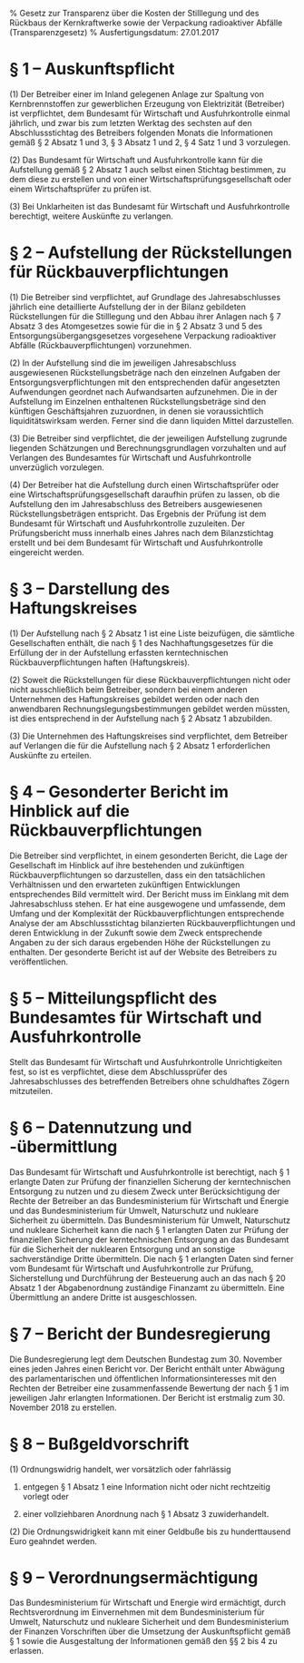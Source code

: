 % Gesetz zur Transparenz über die Kosten der Stilllegung und des Rückbaus der Kernkraftwerke sowie der Verpackung radioaktiver Abfälle  (Transparenzgesetz)
% Ausfertigungsdatum: 27.01.2017
 
# § 1 – Auskunftspflicht

(1) Der Betreiber einer im Inland gelegenen Anlage zur Spaltung von Kernbrennstoffen zur gewerblichen Erzeugung von Elektrizität (Betreiber) ist verpflichtet, dem Bundesamt für Wirtschaft und Ausfuhrkontrolle einmal jährlich, und zwar bis zum letzten Werktag des sechsten auf den Abschlussstichtag des Betreibers folgenden Monats die Informationen gemäß § 2 Absatz 1 und 3, § 3 Absatz 1 und 2, § 4 Satz 1 und 3 vorzulegen.

(2) Das Bundesamt für Wirtschaft und Ausfuhrkontrolle kann für die Aufstellung gemäß § 2 Absatz 1 auch selbst einen Stichtag bestimmen, zu dem diese zu erstellen und von einer Wirtschaftsprüfungsgesellschaft oder einem Wirtschaftsprüfer zu prüfen ist.

(3) Bei Unklarheiten ist das Bundesamt für Wirtschaft und Ausfuhrkontrolle berechtigt, weitere Auskünfte zu verlangen.

# § 2 – Aufstellung der Rückstellungen für Rückbauverpflichtungen

(1) Die Betreiber sind verpflichtet, auf Grundlage des Jahresabschlusses jährlich eine detaillierte Aufstellung der in der Bilanz gebildeten Rückstellungen für die Stilllegung und den Abbau ihrer Anlagen nach § 7 Absatz 3 des Atomgesetzes sowie für die in § 2 Absatz 3 und 5 des Entsorgungsübergangsgesetzes vorgesehene Verpackung radioaktiver Abfälle (Rückbauverpflichtungen) vorzunehmen.

(2) In der Aufstellung sind die im jeweiligen Jahresabschluss ausgewiesenen Rückstellungsbeträge nach den einzelnen Aufgaben der Entsorgungsverpflichtungen mit den entsprechenden dafür angesetzten Aufwendungen geordnet nach Aufwandsarten aufzunehmen. Die in der Aufstellung im Einzelnen enthaltenen Rückstellungsbeträge sind den künftigen Geschäftsjahren zuzuordnen, in denen sie voraussichtlich liquiditätswirksam werden. Ferner sind die dann liquiden Mittel darzustellen.

(3) Die Betreiber sind verpflichtet, die der jeweiligen Aufstellung zugrunde liegenden Schätzungen und Berechnungsgrundlagen vorzuhalten und auf Verlangen des Bundesamtes für Wirtschaft und Ausfuhrkontrolle unverzüglich vorzulegen.

(4) Der Betreiber hat die Aufstellung durch einen Wirtschaftsprüfer oder eine Wirtschaftsprüfungsgesellschaft daraufhin prüfen zu lassen, ob die Aufstellung den im Jahresabschluss des Betreibers ausgewiesenen Rückstellungsbeträgen entspricht. Das Ergebnis der Prüfung ist dem Bundesamt für Wirtschaft und Ausfuhrkontrolle zuzuleiten. Der Prüfungsbericht muss innerhalb eines Jahres nach dem Bilanzstichtag erstellt und bei dem Bundesamt für Wirtschaft und Ausfuhrkontrolle eingereicht werden.

# § 3 – Darstellung des Haftungskreises

(1) Der Aufstellung nach § 2 Absatz 1 ist eine Liste beizufügen, die sämtliche Gesellschaften enthält, die nach § 1 des Nachhaftungsgesetzes für die Erfüllung der in der Aufstellung erfassten kerntechnischen Rückbauverpflichtungen haften (Haftungskreis).

(2) Soweit die Rückstellungen für diese Rückbauverpflichtungen nicht oder nicht ausschließlich beim Betreiber, sondern bei einem anderen Unternehmen des Haftungskreises gebildet werden oder nach den anwendbaren Rechnungslegungsbestimmungen gebildet werden müssten, ist dies entsprechend in der Aufstellung nach § 2 Absatz 1 abzubilden.

(3) Die Unternehmen des Haftungskreises sind verpflichtet, dem Betreiber auf Verlangen die für die Aufstellung nach § 2 Absatz 1 erforderlichen Auskünfte zu erteilen.

# § 4 – Gesonderter Bericht im Hinblick auf die Rückbauverpflichtungen

Die Betreiber sind verpflichtet, in einem gesonderten Bericht, die Lage der Gesellschaft im Hinblick auf ihre bestehenden und zukünftigen Rückbauverpflichtungen so darzustellen, dass ein den tatsächlichen Verhältnissen und den erwarteten zukünftigen Entwicklungen entsprechendes Bild vermittelt wird. Der Bericht muss im Einklang mit dem Jahresabschluss stehen. Er hat eine ausgewogene und umfassende, dem Umfang und der Komplexität der Rückbauverpflichtungen entsprechende Analyse der am Abschlussstichtag bilanzierten Rückbauverpflichtungen und deren Entwicklung in der Zukunft sowie dem Zweck entsprechende Angaben zu der sich daraus ergebenden Höhe der Rückstellungen zu enthalten. Der gesonderte Bericht ist auf der Website des Betreibers zu veröffentlichen.

# § 5 – Mitteilungspflicht des Bundesamtes für Wirtschaft und Ausfuhrkontrolle

Stellt das Bundesamt für Wirtschaft und Ausfuhrkontrolle Unrichtigkeiten fest, so ist es verpflichtet, diese dem Abschlussprüfer des Jahresabschlusses des betreffenden Betreibers ohne schuldhaftes Zögern mitzuteilen.

# § 6 – Datennutzung und -übermittlung

Das Bundesamt für Wirtschaft und Ausfuhrkontrolle ist berechtigt, nach § 1 erlangte Daten zur Prüfung der finanziellen Sicherung der kerntechnischen Entsorgung zu nutzen und zu diesem Zweck unter Berücksichtigung der Rechte der Betreiber an das Bundesministerium für Wirtschaft und Energie und das Bundesministerium für Umwelt, Naturschutz und nukleare Sicherheit zu übermitteln. Das Bundesministerium für Umwelt, Naturschutz und nukleare Sicherheit kann die nach § 1 erlangten Daten zur Prüfung der finanziellen Sicherung der kerntechnischen Entsorgung an das Bundesamt für die Sicherheit der nuklearen Entsorgung und an sonstige sachverständige Dritte übermitteln. Die nach § 1 erlangten Daten sind ferner vom Bundesamt für Wirtschaft und Ausfuhrkontrolle zur Prüfung, Sicherstellung und Durchführung der Besteuerung auch an das nach § 20 Absatz 1 der Abgabenordnung zuständige Finanzamt zu übermitteln. Eine Übermittlung an andere Dritte ist ausgeschlossen.

# § 7 – Bericht der Bundesregierung

Die Bundesregierung legt dem Deutschen Bundestag zum 30. November eines jeden Jahres einen Bericht vor. Der Bericht enthält unter Abwägung des parlamentarischen und öffentlichen Informationsinteresses mit den Rechten der Betreiber eine zusammenfassende Bewertung der nach § 1 im jeweiligen Jahr erlangten Informationen. Der Bericht ist erstmalig zum 30. November 2018 zu erstellen.

# § 8 – Bußgeldvorschrift

(1) Ordnungswidrig handelt, wer vorsätzlich oder fahrlässig

1. entgegen § 1 Absatz 1 eine Information nicht oder nicht rechtzeitig vorlegt oder

2. einer vollziehbaren Anordnung nach § 1 Absatz 3 zuwiderhandelt.

(2) Die Ordnungswidrigkeit kann mit einer Geldbuße bis zu hunderttausend Euro geahndet werden.

# § 9 – Verordnungsermächtigung

Das Bundesministerium für Wirtschaft und Energie wird ermächtigt, durch Rechtsverordnung im Einvernehmen mit dem Bundesministerium für Umwelt, Naturschutz und nukleare Sicherheit und dem Bundesministerium der Finanzen Vorschriften über die Umsetzung der Auskunftspflicht gemäß § 1 sowie die Ausgestaltung der Informationen gemäß den §§ 2 bis 4 zu erlassen.

